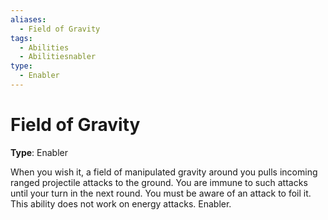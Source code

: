 ```yaml
---
aliases:
  - Field of Gravity
tags:
  - Abilities
  - Abilitiesnabler
type:
  - Enabler
---
```


# Field of Gravity

**Type**: Enabler

When you wish it, a field of manipulated gravity around you pulls incoming ranged projectile attacks to the ground. You are immune to such attacks until your turn in the next round. You must be aware of an attack to foil it. This ability does not work on energy attacks. Enabler.
